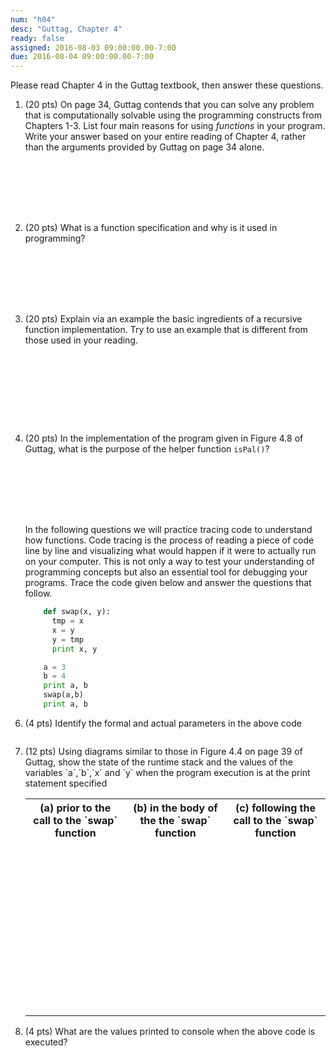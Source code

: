 ```yaml
---
num: "h04"
desc: "Guttag, Chapter 4"
ready: false
assigned: 2016-08-03 09:00:00.00-7:00
due: 2016-08-04 09:00:00.00-7:00
---
```



Please read Chapter 4 in the Guttag textbook, then answer these questions.

<ol>

<li markdown="1" style="margin-bottom:8em;">

(20 pts) On page 34, Guttag contends that you can solve any problem that is computationally solvable using the programming constructs from Chapters 1-3. List four main reasons for using *functions* in your program. Write your answer based on your entire reading of Chapter 4, rather than the arguments provided by Guttag on page 34 alone.

</li>



<li markdown="1" style="margin-bottom:8em;">

(20 pts) What is a function specification and why is it used in programming?

</li>


<li markdown="1" style="margin-bottom:10em;" >

(20 pts) Explain via an example the basic ingredients of a recursive function implementation. Try to use an example that is different from those used in your reading.
</li>


<li markdown="1" style="margin-bottom:8em;" >

(20 pts) In the implementation of the program given in Figure 4.8 of Guttag, what is the purpose of the helper function `isPal()`? 

</li>


<li markdown="1" style="list-style-type: none" class = "page-break-before" >
In the following questions we will practice tracing code to understand how functions. Code tracing is the process of reading a piece of code line by line and visualizing what would happen if it were to actually run on your computer. This is not only a way to test your understanding of programming concepts but also an essential tool for debugging your programs. Trace the code given below and answer the questions that follow.

```python 
    def swap(x, y):
      tmp = x
      x = y
      y = tmp
      print x, y

    a = 3
    b = 4
    print a, b
    swap(a,b)
    print a, b
```
</li>


<li markdown="1" style="margin-bottom:2em;">
 (4 pts) Identify the formal and actual parameters in the above code
</li>

<li markdown="1">
(12 pts) Using diagrams similar to those in Figure 4.4 on page 39 of Guttag, show the state of the runtime stack and the values of the variables `a`,`b`,`x` and `y` when the program execution is at the print statement specified 

<style>
table.full-width-table { width: 100%; }
table.full-width-table * th { width: 33%; }

</style>

<table class="full-width-table">
<tr>
<th markdown="1">(a) prior to the call to the `swap` function </th>
<th markdown="1">(b) in the body of the  the `swap` function </th>
<th markdown="1">(c) following the call to the `swap` function </th>
</tr>
<tr>
<td style="padding-bottom:16em;">&nbsp;</td>
<td>&nbsp;</td>
<td>&nbsp;</td>
</tr>
</table>

</li>


<li markdown="1" style="margin-bottom:8em;">
(4 pts) What are the values printed to console when the above code is executed? 
</li>



</ol>
